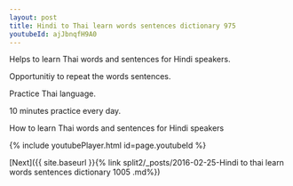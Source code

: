 ```yaml
---
layout: post
title: Hindi to Thai learn words sentences dictionary 975 
youtubeId: ajJbnqfH9A0
---
```

 
 
Helps to learn Thai words and sentences for Hindi speakers.

Opportunitiy to repeat the words sentences. 

Practice Thai language. 
 
10 minutes practice every day. 
 
How to learn Thai words and sentences for Hindi speakers 
 
{% include youtubePlayer.html id=page.youtubeId %}
 
 
[Next]({{ site.baseurl }}{% link  split2/_posts/2016-02-25-Hindi to thai learn words sentences dictionary 1005 .md%})
 
